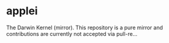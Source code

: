 # applei
The Darwin Kernel (mirror). This repository is a pure mirror and contributions are currently not accepted via pull-re…
